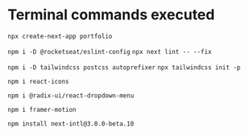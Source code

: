 # Terminal commands executed

`npx create-next-app portfolio`

`npm i -D @rocketseat/eslint-config`
`npx next lint -- --fix`

`npm i -D tailwindcss postcss autoprefixer`
`npx tailwindcss init -p`

`npm i react-icons`

`npm i @radix-ui/react-dropdown-menu`

`npm i framer-motion`

`npm install next-intl@3.0.0-beta.10`

